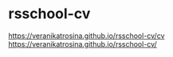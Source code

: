 # rsschool-cv

https://veranikatrosina.github.io/rsschool-cv/cv
https://veranikatrosina.github.io/rsschool-cv/
